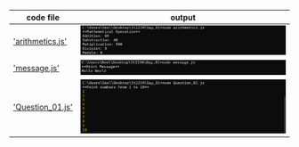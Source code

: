 | code file | output |
|-----------|--------|
|['arithmetics.js'](./codes/arithmetics.js)|![arithmetics.png](./outputs/arithmetics.png)|
|['message.js'](./codes/message.js)|![message.png](./outputs/message.png)|
|['Question_01.js'](./codes/Question_01.js)|![Question_01.png](./outputs/Question_01.png)|
 
